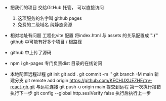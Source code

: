 - 把我们的项目 交给GitHub 托管， 可以直接访问
    1. 这项服务的名字叫 github pages
    2. 免费的二级域名
        纯静态资源

- 相对地址有问题
    工程化vite 配置  将index.html 与 assets 的关系配置成 **"./"**
    github 中可能有好多个项目 / 根路径

- github 中上传了源码
  
- npm i gh-pages 
    专门负责dist 目录的在线访问

- 本地配置远程过程
    git init 
    git add .
    git commit -m ''
    git branch -M main 新建分支
    git remote add origin https://github.com/KECHUXUEZHE/try-react-gh.git 与远程连接
    git push-u origin main 提交到远程 第一次执行报错执行下一步
    git config --global http.seslVerify false 执行后执行上一步